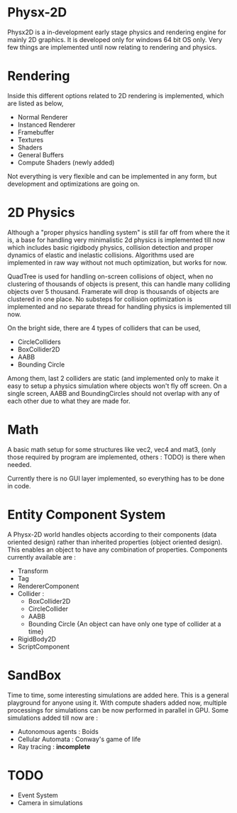 # Physx-2D

Physx2D is a in-development early stage physics and rendering engine for mainly 2D graphics. It is developed only for windows 64 bit OS only. Very few things are implemented until now relating to rendering and physics.

# Rendering 
Inside this different options related to 2D rendering is implemented, which are listed as below,
* Normal Renderer
* Instanced Renderer
* Framebuffer
* Textures
* Shaders
* General Buffers
* Compute Shaders (newly added)

Not everything is very flexible and can be implemented in any form, but development and optimizations are going on.

# 2D Physics

Although a "proper physics handling system" is still far off from where the it is, a base for handling very minimalistic 2d physics is implemented till now which includes basic rigidbody physics, collision detection and proper dynamics of elastic and inelastic collisions. Algorithms used are implemented in raw way without not much optimization, but works for now.

QuadTree is used for handling on-screen collisions of object, when no clustering of thousands of objects is present, this can handle many colliding objects over 5 thousand. Framerate will drop is thousands of objects are clustered in one place. No substeps for collision optimization is implemented and no separate thread for handling physics is implemented till now.

On the bright side, there are 4 types of colliders that can be used,
* CircleColliders
* BoxCollider2D
* AABB
* Bounding Circle

Among them, last 2 colliders are static (and implemented only to make it easy to setup a physics simulation where objects won't fly off screen. On a single screen, AABB and BoundingCircles should not overlap with any of each other due to what they are made for.

# Math
A basic math setup for some structures like vec2, vec4 and mat3, (only those required by program are implemented, others : TODO) is there when needed.

Currently there is no GUI layer implemented, so everything has to be done in code.

# Entity Component System
A Physx-2D world handles objects according to their components (data oriented design) rather than inherited properties (object oriented design). This enables an object to have any combination of properties. Components currently available are :
* Transform
* Tag
* RendererComponent
* Collider : 
    * BoxCollider2D
    * CircleCollider
    * AABB
    * Bounding Circle
     {An object can have only one type of collider at a time}
* RigidBody2D
* ScriptComponent

# SandBox
Time to time, some interesting simulations are added here. This is a general playground for anyone using it. With compute shaders added now, multiple processings for simulations can be now performed in parallel in GPU. Some simulations added till now are : 

* Autonomous agents : Boids
* Cellular Automata : Conway's game of life
* Ray tracing : **incomplete**


# TODO

* Event System
* Camera in simulations
